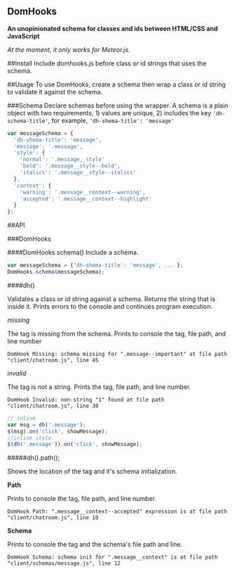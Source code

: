 ## DomHooks
**An unopinionated schema for classes and ids between HTML/CSS and JavaScript**

*At the moment, it only works for Meteor.js.*

##Install
Include domhooks.js before class or id strings that uses the schema.

##Usage
To use DomHooks, create a schema then wrap a class or id string to validate it against the schema.

###Schema
Declare schemas before using the wrapper. A schema is a plain object with two requirements, 1) values are unique, 2) includes the key `'dh-schema-title'`, for example, `'dh-shema-title': 'message'` 

```javascript
var messageSchema = {
  'dh-shema-title': 'message',
  'message': '.message',
  'style': {
    'normal': '.message__style'
    'bold': '.message__style--bold',
    'italics': '.message__style--italics'
  },
  'context': {
    'warning': '.message__context--warning',
    'accepted': '.message__context--highlight'
  }
};
```

##API

###DomHooks

####DomHooks.schema()
Include a schema.

```javascript
var messageSchema = {'dh-shema-title': 'message', ... };
DomHooks.schema(messageSchema);
```

####dh()

Validates a class or id string against a schema. Returns the string that is inside it. Prints errors to the console and continues program execution. 

*missing*

The tag is missing from the schema. Prints to console the tag, file path, and line number

`DomHook Missing: schema missing for ".message--important" at file path "client/chatroom.js", line 45`

*invalid*

The tag is not a string. Prints the tag, file path, and line number.

`DomHook Invalid: non-string "1" found at file path "client/chatroom.js", line 30`

```javascript
// inline
var msg = dh('.message');
$(msg).on('click', showMessage);
//inline style
$(dh('.message')).on('click', showMessage);
```
#####dh().path();

Shows the location of the tag and it's schema initialization.

**Path**

Prints to console the tag, file path, and line number.

`DomHook Path: ".message__context--accepted" expression is at file path "client/chatroom.js", line 10`

**Schema**

Prints to console the tag and the schema's file path and line.

`DomHook Schema: schema init for ".message__context" is at file path "client/schemas/message.js", line 12`






